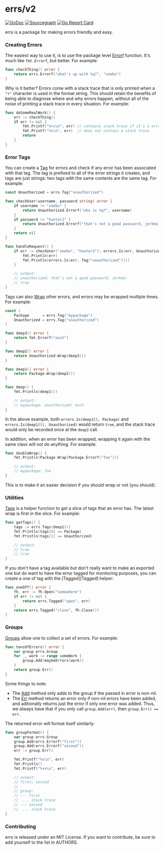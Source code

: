 # errs/v2

[![GoDoc](https://godoc.org/github.com/zeebo/errs?status.svg)](https://godoc.org/github.com/zeebo/errs)
[![Sourcegraph](https://sourcegraph.com/github.com/zeebo/errs/-/badge.svg)](https://sourcegraph.com/github.com/zeebo/errs?badge)
[![Go Report Card](https://goreportcard.com/badge/github.com/zeebo/errs)](https://goreportcard.com/report/github.com/zeebo/errs)

errs is a package for making errors friendly and easy.

### Creating Errors

The easiest way to use it, is to use the package level [Errorf][Errorf] function. It's much like  `fmt.Errorf`, but better. For example:

```go
func checkThing() error {
	return errs.Errorf("what's up with %q?", "zeebo")
}
```

Why is it better? Errors come with a stack trace that is only printed when a `"+"` character is used in the format string. This should retain the benefits of being able to diagnose where and why errors happen, without all of the noise of printing a stack trace in every situation. For example:

```go
func doSomeRealWork() {
	err := checkThing()
	if err != nil {
		fmt.Printf("%+v\n", err) // contains stack trace if it's a errs error.
		fmt.Printf("%v\n", err)  // does not contain a stack trace
		return
	}
}
```

### Error Tags

You can create a [Tag][Tag] for errors and check if any error has been associated with that tag. The tag is prefixed to all of the error strings it creates, and tags are just strings: two tags with the same contents are the same tag. For example:

```go
const Unauthorized = errs.Tag("unauthorized")

func checkUser(username, password string) error {
	if username != "zeebo" {
		return Unauthorized.Errorf("who is %q?", username)
	}
	if password != "hunter2" {
		return Unauthorized.Errorf("that's not a good password, jerkmo!")
	}
	return nil
}

func handleRequest() {
	if err := checkUser("zeebo", "hunter3"); errors.Is(err, Unauthorized) {
		fmt.Println(err)
		fmt.Println(errors.Is(err, Tag("unauthorized"))))
	}

	// output:
	// unauthorized: that's not a good password, jerkmo!
	// true
}
```

Tags can also [Wrap][TagWrap] other errors, and errors may be wrapped multiple times. For example:

```go
const (
	Package      = errs.Tag("mypackage")
	Unauthorized = errs.Tag("unauthorized")
)

func deep3() error {
	return fmt.Errorf("ouch")
}

func deep2() error {
	return Unauthorized.Wrap(deep3())
}

func deep1() error {
	return Package.Wrap(deep2())
}

func deep() {
	fmt.Println(deep1())

	// output:
	// mypackage: unauthorized: ouch
}
```

In the above example, both `errors.Is(deep1(), Package)` and `errors.Is(deep1()), Unauthorized)` would return `true`, and the stack trace would only be recorded once at the `deep2` call.

In addition, when an error has been wrapped, wrapping it again with the same class will not do anything. For example:

```go
func doubleWrap() {
	fmt.Println(Package.Wrap(Package.Errorf("foo")))

	// output:
	// mypackage: foo
}
```

This is to make it an easier decision if you should wrap or not (you should).

### Utilities

[Tags][Tags] is a helper function to get a slice of tags that an error has. The latest wrap is first in the slice. For example:

```go
func getTags() {
	tags := errs.Tags(deep1())
	fmt.Println(tags[0] == Package)
	fmt.Println(tags[1] == Unauthorized)

	// output:
	// true
	// true
}
```

If you don't have a tag available but don't really want to make an exported one but do want to have the error tagged for monitoring purposes, you can create a one of tag with the [Tagged][Tagged] helper:

```go
func oneOff() error {
	fh, err := fh.Open("somewhere")
	if err != nil {
		return errs.Tagged("open", err)
	}
	return errs.Tagged("close", fh.Close())
}
```

### Groups

[Groups][Group] allow one to collect a set of errors. For example:

```go
func tonsOfErrors() error {
	var group errs.Group
	for _, work := range someWork {
		group.Add(maybeErrors(work))
	}
	return group.Err()
}
```

Some things to note:

- The [Add][GroupAdd] method only adds to the group if the passed in error is non-nil.
- The [Err][GroupErr] method returns an error only if non-nil errors have been added, and aditionally returns just the error if only one error was added. Thus, we always have that if you only call `group.Add(err)`, then `group.Err() == err`.

The returned error will format itself similarly:

```go
func groupFormat() {
	var group errs.Group
	group.Add(errs.Errorf("first"))
	group.Add(errs.Errorf("second"))
	err := group.Err()

	fmt.Printf("%v\n", err)
	fmt.Println()
	fmt.Printf("%+v\n", err)

	// output:
	// first; second
	//
	// group:
	// --- first
	// 	... stack trace
	// --- second
	// 	... stack trace
}
```

### Contributing

errs is released under an MIT License. If you want to contribute, be sure to add yourself to the list in AUTHORS.

[Errorf]: https://godoc.org/github.com/zeebo/errs/v2#Errorf
[Wrap]: https://godoc.org/github.com/zeebo/errs/v2#Wrap
[Tag]: https://godoc.org/github.com/zeebo/errs/v2#Tag
[TagWrap]: https://godoc.org/github.com/zeebo/errs/v2#Tag.Wrap
[Tags]: https://godoc.org/github.com/zeebo/errs/v2#Tags
[Group]: https://godoc.org/github.com/zeebo/errs/v2#Group
[GroupAdd]: https://godoc.org/github.com/zeebo/errs/v2#Group.Add
[GroupErr]: https://godoc.org/github.com/zeebo/errs/v2#Group.Err
